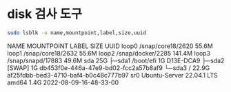 # disk 검사 도구
``` bash
sudo lsblk -o name,mountpoint,label,size,uuid
```


NAME   MOUNTPOINT        LABEL                             SIZE UUID
loop0  /snap/core18/2620                                  55.6M
loop1  /snap/core18/2632                                  55.6M
loop2  /snap/docker/2285                                 141.4M
loop3  /snap/snapd/17883                                  49.6M
sda                                                         25G
├─sda1 /boot/efi                                             1G D13E-DCA9
├─sda2 [SWAP]                                                1G db453f0e-446a-47e9-bd02-fcc2a57b8af9
└─sda3 /                                                  22.9G af25fdbb-bed3-4710-baf4-b0c48c777b97
sr0                      Ubuntu-Server 22.04.1 LTS amd64   1.4G 2022-08-09-16-48-33-00

